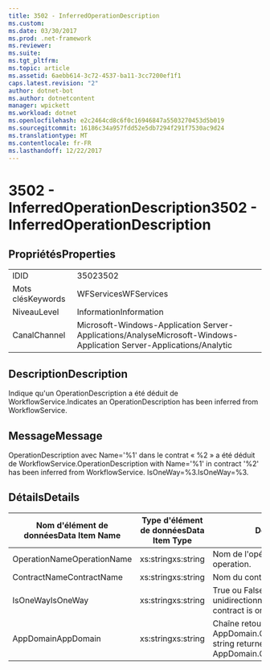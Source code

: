 ```yaml
---
title: 3502 - InferredOperationDescription
ms.custom: 
ms.date: 03/30/2017
ms.prod: .net-framework
ms.reviewer: 
ms.suite: 
ms.tgt_pltfrm: 
ms.topic: article
ms.assetid: 6aebb614-3c72-4537-ba11-3cc7200ef1f1
caps.latest.revision: "2"
author: dotnet-bot
ms.author: dotnetcontent
manager: wpickett
ms.workload: dotnet
ms.openlocfilehash: e2c2464cd8c6f0c16946847a5503270453d5b019
ms.sourcegitcommit: 16186c34a957fdd52e5db7294f291f7530ac9d24
ms.translationtype: MT
ms.contentlocale: fr-FR
ms.lasthandoff: 12/22/2017
---
```

# <a name="3502---inferredoperationdescription"></a><span data-ttu-id="21918-102">3502 - InferredOperationDescription</span><span class="sxs-lookup"><span data-stu-id="21918-102">3502 - InferredOperationDescription</span></span>
## <a name="properties"></a><span data-ttu-id="21918-103">Propriétés</span><span class="sxs-lookup"><span data-stu-id="21918-103">Properties</span></span>  
  
|||  
|-|-|  
|<span data-ttu-id="21918-104">ID</span><span class="sxs-lookup"><span data-stu-id="21918-104">ID</span></span>|<span data-ttu-id="21918-105">3502</span><span class="sxs-lookup"><span data-stu-id="21918-105">3502</span></span>|  
|<span data-ttu-id="21918-106">Mots clés</span><span class="sxs-lookup"><span data-stu-id="21918-106">Keywords</span></span>|<span data-ttu-id="21918-107">WFServices</span><span class="sxs-lookup"><span data-stu-id="21918-107">WFServices</span></span>|  
|<span data-ttu-id="21918-108">Niveau</span><span class="sxs-lookup"><span data-stu-id="21918-108">Level</span></span>|<span data-ttu-id="21918-109">Information</span><span class="sxs-lookup"><span data-stu-id="21918-109">Information</span></span>|  
|<span data-ttu-id="21918-110">Canal</span><span class="sxs-lookup"><span data-stu-id="21918-110">Channel</span></span>|<span data-ttu-id="21918-111">Microsoft-Windows-Application Server-Applications/Analyse</span><span class="sxs-lookup"><span data-stu-id="21918-111">Microsoft-Windows-Application Server-Applications/Analytic</span></span>|  
  
## <a name="description"></a><span data-ttu-id="21918-112">Description</span><span class="sxs-lookup"><span data-stu-id="21918-112">Description</span></span>  
 <span data-ttu-id="21918-113">Indique qu'un OperationDescription a été déduit de WorkflowService.</span><span class="sxs-lookup"><span data-stu-id="21918-113">Indicates an OperationDescription has been inferred from WorkflowService.</span></span>  
  
## <a name="message"></a><span data-ttu-id="21918-114">Message</span><span class="sxs-lookup"><span data-stu-id="21918-114">Message</span></span>  
 <span data-ttu-id="21918-115">OperationDescription avec Name='%1' dans le contrat « %2 » a été déduit de WorkflowService.</span><span class="sxs-lookup"><span data-stu-id="21918-115">OperationDescription with Name='%1' in contract '%2' has been inferred from WorkflowService.</span></span> <span data-ttu-id="21918-116">IsOneWay=%3.</span><span class="sxs-lookup"><span data-stu-id="21918-116">IsOneWay=%3.</span></span>  
  
## <a name="details"></a><span data-ttu-id="21918-117">Détails</span><span class="sxs-lookup"><span data-stu-id="21918-117">Details</span></span>  
  
|<span data-ttu-id="21918-118">Nom d'élément de données</span><span class="sxs-lookup"><span data-stu-id="21918-118">Data Item Name</span></span>|<span data-ttu-id="21918-119">Type d'élément de données</span><span class="sxs-lookup"><span data-stu-id="21918-119">Data Item Type</span></span>|<span data-ttu-id="21918-120">Description</span><span class="sxs-lookup"><span data-stu-id="21918-120">Description</span></span>|  
|--------------------|--------------------|-----------------|  
|<span data-ttu-id="21918-121">OperationName</span><span class="sxs-lookup"><span data-stu-id="21918-121">OperationName</span></span>|<span data-ttu-id="21918-122">xs:string</span><span class="sxs-lookup"><span data-stu-id="21918-122">xs:string</span></span>|<span data-ttu-id="21918-123">Nom de l'opération.</span><span class="sxs-lookup"><span data-stu-id="21918-123">The name of the operation.</span></span>|  
|<span data-ttu-id="21918-124">ContractName</span><span class="sxs-lookup"><span data-stu-id="21918-124">ContractName</span></span>|<span data-ttu-id="21918-125">xs:string</span><span class="sxs-lookup"><span data-stu-id="21918-125">xs:string</span></span>|<span data-ttu-id="21918-126">Nom du contrat.</span><span class="sxs-lookup"><span data-stu-id="21918-126">The name of the contract.</span></span>|  
|<span data-ttu-id="21918-127">IsOneWay</span><span class="sxs-lookup"><span data-stu-id="21918-127">IsOneWay</span></span>|<span data-ttu-id="21918-128">xs:string</span><span class="sxs-lookup"><span data-stu-id="21918-128">xs:string</span></span>|<span data-ttu-id="21918-129">True ou False indiquant si le contrat est unidirectionnel.</span><span class="sxs-lookup"><span data-stu-id="21918-129">True or False indicating if the contract is one-way.</span></span>|  
|<span data-ttu-id="21918-130">AppDomain</span><span class="sxs-lookup"><span data-stu-id="21918-130">AppDomain</span></span>|<span data-ttu-id="21918-131">xs:string</span><span class="sxs-lookup"><span data-stu-id="21918-131">xs:string</span></span>|<span data-ttu-id="21918-132">Chaîne retournée par AppDomain.CurrentDomain.FriendlyName.</span><span class="sxs-lookup"><span data-stu-id="21918-132">The string returned by AppDomain.CurrentDomain.FriendlyName.</span></span>|
